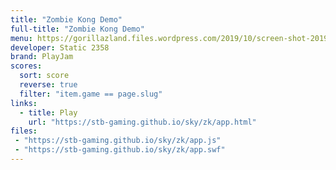 ```yaml
---
title: "Zombie Kong Demo"
full-title: "Zombie Kong Demo"
menu: https://gorillazland.files.wordpress.com/2019/10/screen-shot-2019-10-17-at-3.34.07-pm.png
developer: Static 2358
brand: PlayJam
scores:
  sort: score
  reverse: true
  filter: "item.game == page.slug"
links:
  - title: Play
    url: "https://stb-gaming.github.io/sky/zk/app.html"
files:
 - "https://stb-gaming.github.io/sky/zk/app.js"
 - "https://stb-gaming.github.io/sky/zk/app.swf"
---
```

